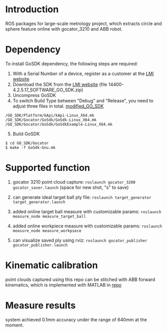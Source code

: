 # Introduction

ROS packages for large-scale metrology project, which extracts circle and sphere feature online with gocator_3210 and ABB robot. 

# Dependency

To install GoSDK dependency, the following steps are required: 

1. With a Serial Number of a device, register as a customer at the [LMI website](http://downloads.lmi3d.com/)
2. Download the SDK from the [LMI website](http://downloads.lmi3d.com/) (file 14400-4.2.5.17_SOFTWARE_GO_SDK.zip)
3. Uncompress GoSDK
4. To switch Build Type between "Debug" and "Release", you need to adjust three files in total. [modified_GO_SDK](https://github.com/Logan-Shi/GO_SDK)

```
/GO_SDK/Platform/kApi/kApi-Linux_X64.mk
/GO_SDK/Gocator/GoSdk/GoSdk-Linux_X64.mk
/GO_SDK/Gocator/GoSdk/GoSdkExample-Linux_X64.mk
```
5. Build GoSDK
```shell 
$ cd GO_SDK/Gocator
$ make -f GoSdk-Gnu.mk 
```

# Supported function

1. gocator 3210 point cloud capture: ```roslaunch gocator_3200 gocator_saver.launch``` (space for new shot, "s" to save)

2. can generate ideal target ball ply file: ```roslaunch target_generator target_generator.launch```

3. added online target ball measure with customizable params: ```roslaunch measure_node measure_target_ball```

4. added online workpiece measure with customizable params: ```roslaunch measure_node measure_workpiece```

5. can visualize saved ply using rviz: ```roslaunch gocator_publisher gocator_publisher.launch```

# Kinematic calibration

point clouds captured using this repo can be stitched with ABB forward kinematics, which is implemented with MATLAB in [repo](https://github.com/Ssz990220/Kinematic_Param_Calibration)

# Measure results

system achieved 0.1mm accuracy under the range of 640mm at the moment. 
